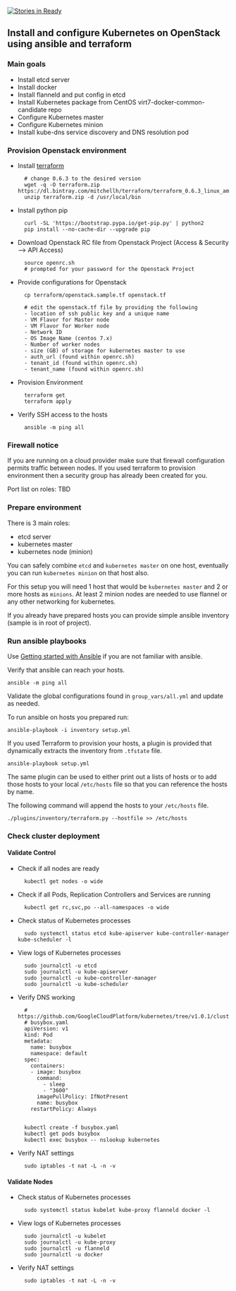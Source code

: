 [![Stories in Ready](https://badge.waffle.io/altvnk/kubernetes-ansible.png?label=ready&title=Ready)](https://waffle.io/altvnk/kubernetes-ansible)
## Install and configure Kubernetes on OpenStack using ansible and terraform

### Main goals

 - Install etcd server
 - Install docker
 - Install flanneld and put config in etcd
 - Install Kubernetes package from CentOS virt7-docker-common-candidate repo
 - Configure Kubernetes master
 - Configure Kubernetes minion
 - Install kube-dns service discovery and DNS resolution pod

### Provision Openstack environment

- Install [terraform](http://www.terraform.io/downloads.html)

        # change 0.6.3 to the desired version
        wget -q -O terraform.zip https://dl.bintray.com/mitchellh/terraform/terraform_0.6.3_linux_amd64.zip
        unzip terraform.zip -d /usr/local/bin

- Install python pip

        curl -SL 'https://bootstrap.pypa.io/get-pip.py' | python2
        pip install --no-cache-dir --upgrade pip

- Download Openstack RC file from Openstack Project (Access & Security --> API Access)

        source openrc.sh
        # prompted for your password for the Openstack Project

- Provide configurations for Openstack

        cp terraform/openstack.sample.tf openstack.tf

        # edit the openstack.tf file by providing the following
        - location of ssh public key and a unique name
        - VM Flavor for Master node
        - VM Flavor for Worker node
        - Network ID
        - OS Image Name (centos 7.x)
        - Number of worker nodes
        - size (GB) of storage for kubernetes master to use
        - auth_url (found within openrc.sh)
        - tenant_id (found within openrc.sh)
        - tenant_name (found within openrc.sh)

- Provision Environment

        terraform get
        terraform apply

- Verify SSH access to the hosts

        ansible -m ping all


### Firewall notice

If you are running on a cloud provider make sure that firewall configuration permits traffic between nodes. If you used terraform to provision environment then a security group has already been created for you.

Port list on roles:
TBD


### Prepare environment

There is 3 main roles:
 - etcd server
 - kubernetes master
 - kubernetes node (minion)

You can safely combine `etcd` and `kubernetes master` on one host, eventually you can run `kubernetes minion` on that host also.

For this setup you will need 1 host that would be `kubernetes master` and 2 or more hosts as `minions`.
At least 2 minion nodes are needed to use flannel or any other networking for kubernetes.

If you already have prepared hosts you can provide simple ansible inventory (sample is in root of project).


### Run ansible playbooks

Use [Getting started with Ansible](http://docs.ansible.com/ansible/intro_getting_started.html) if you are not familiar with ansible.

Verify that ansible can reach your hosts.

```
ansible -m ping all
```

Validate the global configurations found in `group_vars/all.yml` and update as needed.

To run ansible on hosts you prepared run:

```
ansible-playbook -i inventory setup.yml
```

If you used Terraform to provision your hosts, a plugin is provided that dynamically extracts the inventory from `.tfstate` file.

```
ansible-playbook setup.yml
```

The same plugin can be used to either print out a lists of hosts or to add those hosts to your local `/etc/hosts` file so that you can reference the hosts by name.

The following command will append the hosts to your `/etc/hosts` file.

```
./plugins/inventory/terraform.py --hostfile >> /etc/hosts
```


### Check cluster deployment

#### Validate Control

- Check if all nodes are ready

        kubectl get nodes -o wide

- Check if all Pods, Replication Controllers and Services are running

        kubectl get rc,svc,po --all-namespaces -o wide

- Check status of Kubernetes processes

        sudo systemctl status etcd kube-apiserver kube-controller-manager kube-scheduler -l

- View logs of Kubernetes processes

        sudo journalctl -u etcd
        sudo journalctl -u kube-apiserver
        sudo journalctl -u kube-controller-manager
        sudo journalctl -u kube-scheduler

- Verify DNS working

        # https://github.com/GoogleCloudPlatform/kubernetes/tree/v1.0.1/cluster/addons/dns
        # busybox.yaml
        apiVersion: v1
        kind: Pod
        metadata:
          name: busybox
          namespace: default
        spec:
          containers:
          - image: busybox
            command:
              - sleep
              - "3600"
            imagePullPolicy: IfNotPresent
            name: busybox
          restartPolicy: Always


        kubectl create -f busybox.yaml
        kubectl get pods busybox
        kubectl exec busybox -- nslookup kubernetes

- Verify NAT settings

        sudo iptables -t nat -L -n -v


#### Validate Nodes

- Check status of Kubernetes processes

        sudo systemctl status kubelet kube-proxy flanneld docker -l

- View logs of Kubernetes processes

        sudo journalctl -u kubelet
        sudo journalctl -u kube-proxy
        sudo journalctl -u flanneld
        sudo journalctl -u docker

- Verify NAT settings

        sudo iptables -t nat -L -n -v


